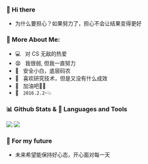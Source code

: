 ### 👋 Hi there
- 为什么要担心？如果努力了，担心不会让结果变得更好

### 🧐 More About Me:
- 💻 &nbsp; 对 CS 无敌的热爱
- 😧 &nbsp; 我很弱, 但我一直努力
- 🏹 &nbsp; 安全小白，底层码农
- 🌱 &nbsp; 喜欢研究技术，但是又没有什么成效
- 👦 &nbsp; 加油吧💪🏻
- 💌 &nbsp; `2016.2.2`-💥

 ### 📊 Github Stats & 🔨 Languages and Tools
 <div>
<img src="https://github-readme-stats.vercel.app/api?username=bavelee&show_icons=true&icon_color=CE1D2D&text_color=718096&bg_color=ffffff&hide_title=true" />
<img src="https://github-readme-stats.vercel.app/api/top-langs/?username=bavelee&layout=compact" />
</div>

### 🔭 For my future
- 未来希望能保持好心态，开心面对每一天
